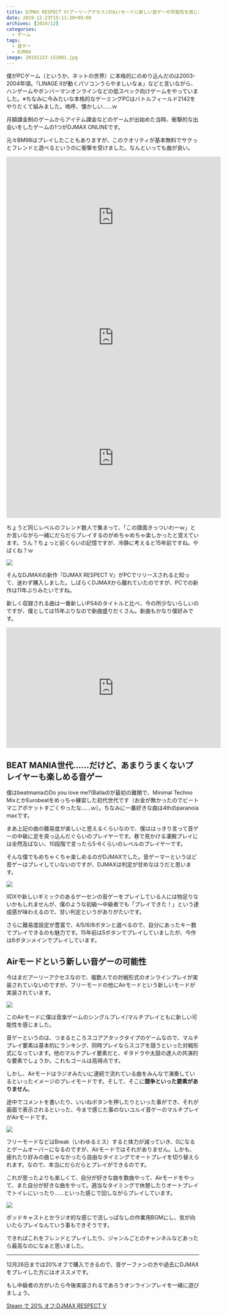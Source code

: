 ```yaml
---
title: DJMAX RESPECT V(アーリーアクセス)のAirモードに新しい音ゲーの可能性を感じた
date: 2019-12-23T15:11:20+09:00
archives: [2019/12]
categories:
  - ゲーム
tags:
  - 音ゲー
  - DJMAX
image: 20191223-152001.jpg
---
```

僕がPCゲーム（というか、ネットの世界）に本格的にのめり込んだのは2003-2004年頃。「LINAGE IIが動くパソコンうらやましいなぁ」などと言いながら、ハンゲームやボンバーマンオンラインなどの低スペック向けゲームをやっていました。※ちなみに今みたいな本格的なゲーミングPCはバトルフィールド2142をやりたくて組みました。嗚呼、懐かしい……ｗ

<!--more-->

月額課金制のゲームからアイテム課金などのゲームが出始めた当時、衝撃的な出会いをしたゲームの1つがDJMAX ONLINEです。

元々BM98はプレイしたこともありますが、このクオリティが基本無料でサクっとフレンドと遊べるというのに衝撃を受けました。なんといっても曲が良い。

<iframe width="560" height="315" src="https://www.youtube.com/embed/ghLCHAHv-VY" frameborder="0" allow="accelerometer; autoplay; encrypted-media; gyroscope; picture-in-picture" allowfullscreen></iframe>

<iframe width="560" height="315" src="https://www.youtube.com/embed/Kj3Q91HGAhU" frameborder="0" allow="accelerometer; autoplay; encrypted-media; gyroscope; picture-in-picture" allowfullscreen></iframe>

<iframe width="560" height="315" src="https://www.youtube.com/embed/geMQTWSRlo4" frameborder="0" allow="accelerometer; autoplay; encrypted-media; gyroscope; picture-in-picture" allowfullscreen></iframe>

ちょうど同じレベルのフレンド数人で集まって、「この譜面きっついわーｗ」とか言いながら一緒にだらだらプレイするのがめちゃめちゃ楽しかったと覚えています。うん？ちょっと前くらいの記憶ですが、冷静に考えると15年前ですね。やばくね？ｗ

![](/images/006_o.jpg)

そんなDJMAXの新作『DJMAX RESPECT V』がPCでリリースされると知って、迷わず購入しました。しばらくDJMAXから離れていたのですが、PCでの新作は11年ぶりみたいですね。

新しく収録される曲は一番新しいPS4のタイトルと比べ、今の所少ないらしいのですが、僕としては15年ぶりなので新曲盛りだくさん。新曲もかなり僕好みです。

<iframe width="560" height="315" src="https://www.youtube.com/embed/QSFeCkvJMJg" frameborder="0" allow="accelerometer; autoplay; encrypted-media; gyroscope; picture-in-picture" allowfullscreen></iframe>

## BEAT MANIA世代……だけど、あまりうまくないプレイヤーも楽しめる音ゲー

僕はbeatmaniaのDo you love me?(Ballad)が最初の難関で、Minimal Techno MixとかEurobeatをめっちゃ練習した初代世代です（お金が無かったのでビートマニアポケットすごくやったな……ｗ）。ちなみに一番好きな曲は4thのparanoia maxです。

まあ上記の曲の難易度が楽しいと思えるくらいなので、僕ははっきり言って音ゲーの中級に足を突っ込んだぐらいのプレイヤーです。巷で見かける凄腕プレイには全然及ばない、10段階で言ったら5-6くらいのレベルのプレイヤーです。

そんな僕でもめちゃくちゃ楽しめるのがDJMAXでした。音ゲーマーというほど音ゲーはプレイしていないのですが、DJMAXは判定が甘めなほうだと思います。

![](/images/20191223-152726.jpg)

IIDXや新しいギミックのあるゲーセンの音ゲーをプレイしている人には物足りないかもしれませんが、僕のような初級〜中級者でも「プレイできた！」という達成感が味わえるので、甘い判定というがありがたいです。

さらに難易度設定が豊富で、4/5/6/8ボタンと選べるので、自分にあったキー数でプレイできるのも魅力です。15年前は5ボタンでプレイしていましたが、今作は6ボタンメインでプレイしています。

## Airモードという新しい音ゲーの可能性

今はまだアーリーアクセスなので、複数人での対戦形式のオンラインプレイが実装されていないのですが、フリーモードの他にAirモードという新しいモードが実装されています。

![](/images/d10988-403-675735-8.jpg)

このAirモードに僕は音楽ゲームのシングルプレイ/マルチプレイともに新しい可能性を感じました。

音ゲーというのは、つまるところスコアアタックタイプのゲームなので、マルチプレイ要素は基本的にランキング、同時プレイならスコアを競うといった対戦形式になっています。他のマルチプレイ要素だと、ギタドラや太鼓の達人の共演的な要素でしょうか。これもゴールは高得点です。

しかし、Airモードはラジオみたいに連続で流れている曲をみんなで演奏しているといったイメージのプレイモードです。そして、そこに**競争といった要素がありません**。

途中でコメントを書いたり、いいねボタンを押したりといった事ができ、それが画面で表示されるといった、今まで感じた事のないユルイ音ゲーのマルチプレイがAirモードです。

![](/images/d10988-403-650651-9.jpg)

フリーモードなどはBreak（いわゆるミス）すると体力が減っていき、0になるとゲームオーバーになるのですが、Airモードではそれがありません。しかも、疲れたり好みの曲じゃなかったら自由なタイミングでオートプレイを切り替えられます。なので、本当にだらだらとプレイができるのです。

これが思ったよりも楽しくて、自分が好きな曲を数曲やって、Airモードをやって、また自分が好きな曲をやって。適当なタイミングで休憩したりオートプレイでトイレにいったり……といった感じで回しながらプレイしています。

![](/images/20191223-154944.jpg)

ポッドキャストとかラジオ的な感じで流しっぱなしの作業用BGMにし、気が向いたらプレイなんていう事もできそうです。

できればこれをフレンドとプレイしたり、ジャンルごとのチャンネルなどあったら最高なのになぁと思いました。

---

12月26日までは20%オフで購入できるので、音ゲーファンの方や過去にDJMAXをプレイした方にはオススメです。

もし中級者の方がいたら今後実装されるであろうオンラインプレイを一緒に遊びましょう。

[Steam で 20% オフ:DJMAX RESPECT V](https://store.steampowered.com/app/960170/DJMAX_RESPECT_V/)